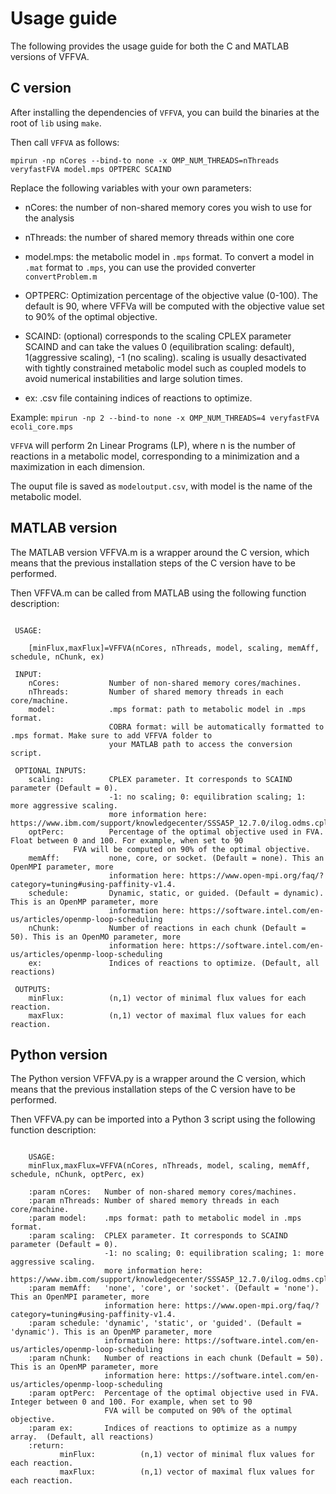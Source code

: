 # Usage guide

The following provides the usage guide for both the C and MATLAB versions of VFFVA.

## C version

After installing the dependencies of `VFFVA`, you can build the binaries at the root of `lib` using `make`.

Then call `VFFVA` as follows:

`mpirun -np nCores --bind-to none -x OMP_NUM_THREADS=nThreads veryfastFVA model.mps OPTPERC SCAIND`

Replace the following variables with your own parameters:

+ nCores: the number of non-shared memory cores you wish to use for the analysis

+ nThreads: the number of shared memory threads within one core

+ model.mps: the metabolic model in `.mps` format. To convert a model in `.mat` format to `.mps`, you can use the provided converter `convertProblem.m`

+ OPTPERC: Optimization percentage of the objective value (0-100). The default is 90, where VFFVa will be computed with the objective value set to 90% of the optimal
objective.

+ SCAIND: (optional) corresponds to the scaling CPLEX parameter SCAIND and can take the values 0 (equilibration scaling: default), 1(aggressive scaling), -1 (no scaling).
scaling is usually desactivated with tightly constrained metabolic model such as coupled models to avoid numerical instabilities and large solution times.

+ ex: .csv file containing indices of reactions to optimize.

Example: `mpirun -np 2 --bind-to none -x OMP_NUM_THREADS=4 veryfastFVA ecoli_core.mps`

`VFFVA` will perform 2n Linear Programs (LP), where n is the number of reactions in a metabolic model, corresponding to
a minimization and a maximization in each dimension.

The ouput file is saved as `modeloutput.csv`, with model is the name of the metabolic model.

## MATLAB version

The MATLAB version VFFVA.m is a wrapper around the C version, which means that the previous installation steps of the C version have to be performed.

Then VFFVA.m can be called from MATLAB using the following function description:

```

 USAGE:

    [minFlux,maxFlux]=VFFVA(nCores, nThreads, model, scaling, memAff, schedule, nChunk, ex)

 INPUT:
    nCores:           Number of non-shared memory cores/machines.
    nThreads:         Number of shared memory threads in each core/machine.
    model:            .mps format: path to metabolic model in .mps format.
                      COBRA format: will be automatically formatted to .mps format. Make sure to add VFFVA folder to
                      your MATLAB path to access the conversion script.

 OPTIONAL INPUTS:
    scaling:          CPLEX parameter. It corresponds to SCAIND parameter (Default = 0).
                      -1: no scaling; 0: equilibration scaling; 1: more aggressive scaling.
                      more information here: https://www.ibm.com/support/knowledgecenter/SSSA5P_12.7.0/ilog.odms.cplex.help/CPLEX/Parameters/topics/ScaInd.html.
    optPerc:          Percentage of the optimal objective used in FVA. Float between 0 and 100. For example, when set to 90
		      FVA will be computed on 90% of the optimal objective. 
    memAff:           none, core, or socket. (Default = none). This an OpenMPI parameter, more 
                      information here: https://www.open-mpi.org/faq/?category=tuning#using-paffinity-v1.4.
    schedule:         Dynamic, static, or guided. (Default = dynamic). This is an OpenMP parameter, more
                      information here: https://software.intel.com/en-us/articles/openmp-loop-scheduling
    nChunk:           Number of reactions in each chunk (Default = 50). This is an OpenMO parameter, more
                      information here: https://software.intel.com/en-us/articles/openmp-loop-scheduling
    ex:               Indices of reactions to optimize. (Default, all reactions)

 OUTPUTS:
    minFlux:          (n,1) vector of minimal flux values for each reaction.
    maxFlux:          (n,1) vector of maximal flux values for each reaction.
```
## Python version

The Python version VFFVA.py is a wrapper around the C version, which means that the previous installation steps of the C version have to be performed.

Then VFFVA.py can be imported into a Python 3 script  using the following function description:

```

    USAGE:
    minFlux,maxFlux=VFFVA(nCores, nThreads, model, scaling, memAff, schedule, nChunk, optPerc, ex)

    :param nCores:   Number of non-shared memory cores/machines.
    :param nThreads: Number of shared memory threads in each core/machine.
    :param model:    .mps format: path to metabolic model in .mps format.
    :param scaling:  CPLEX parameter. It corresponds to SCAIND parameter (Default = 0).
                     -1: no scaling; 0: equilibration scaling; 1: more aggressive scaling.
                     more information here: https://www.ibm.com/support/knowledgecenter/SSSA5P_12.7.0/ilog.odms.cplex.help/CPLEX/Parameters/topics/ScaInd.html.
    :param memAff:   'none', 'core', or 'socket'. (Default = 'none'). This an OpenMPI parameter, more
                     information here: https://www.open-mpi.org/faq/?category=tuning#using-paffinity-v1.4.
    :param schedule: 'dynamic', 'static', or 'guided'. (Default = 'dynamic'). This is an OpenMP parameter, more
                     information here: https://software.intel.com/en-us/articles/openmp-loop-scheduling
    :param nChunk:   Number of reactions in each chunk (Default = 50). This is an OpenMP parameter, more
                     information here: https://software.intel.com/en-us/articles/openmp-loop-scheduling
    :param optPerc:  Percentage of the optimal objective used in FVA. Integer between 0 and 100. For example, when set to 90
                     FVA will be computed on 90% of the optimal objective.
    :param ex:       Indices of reactions to optimize as a numpy array.  (Default, all reactions)
    :return:
           minFlux:          (n,1) vector of minimal flux values for each reaction.
           maxFlux:          (n,1) vector of maximal flux values for each reaction.
```
